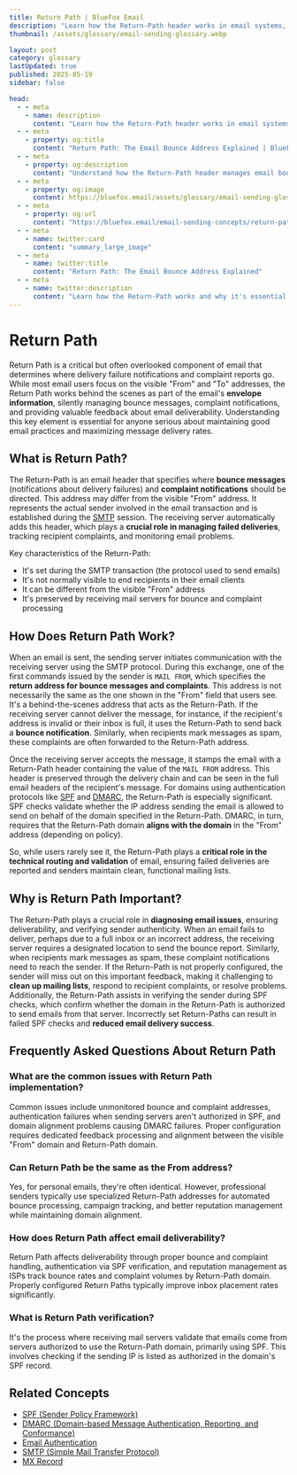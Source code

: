 ```yaml
---
title: Return Path | BlueFox Email
description: "Learn how the Return-Path header works in email systems, its role in bounce processing, and why it's crucial for deliverability and email campaign management."
thumbnail: /assets/glossary/email-sending-glossary.webp

layout: post
category: glossary
lastUpdated: true
published: 2025-05-19
sidebar: false

head:
  - - meta
    - name: description
      content: "Learn how the Return-Path header works in email systems, its role in bounce processing, and why it's crucial for deliverability and email campaign management."
  - - meta
    - property: og:title
      content: "Return Path: The Email Bounce Address Explained | BlueFox Email"
  - - meta
    - property: og:description
      content: "Understand how the Return-Path header manages email bounces and why it's essential for maintaining good sender reputation."
  - - meta
    - property: og:image
      content: https://bluefox.email/assets/glossary/email-sending-glossary.webp
  - - meta
    - property: og:url
      content: "https://bluefox.email/email-sending-concepts/return-path"
  - - meta
    - name: twitter:card
      content: "summary_large_image"
  - - meta
    - name: twitter:title
      content: "Return Path: The Email Bounce Address Explained"
  - - meta
    - name: twitter:description
      content: "Learn how the Return-Path works and why it's essential for managing bounces and maintaining email deliverability."
---
```


# Return Path

Return Path is a critical but often overlooked component of email that determines where delivery failure notifications and complaint reports go. While most email users focus on the visible "From" and "To" addresses, the Return Path works behind the scenes as part of the email's **envelope information**, silently managing bounce messages, complaint notifications, and providing valuable feedback about email deliverability. Understanding this key element is essential for anyone serious about maintaining good email practices and maximizing message delivery rates.

## What is Return Path?

The Return-Path is an email header that specifies where **bounce messages** (notifications about delivery failures) and **complaint notifications** should be directed. This address may differ from the visible "From" address. It represents the actual sender involved in the email transaction and is established during the [SMTP](/email-sending-concepts/smtp) session. The receiving server automatically adds this header, which plays a **crucial role in managing failed deliveries**, tracking recipient complaints, and monitoring email problems.

Key characteristics of the Return-Path:
- It's set during the SMTP transaction (the protocol used to send emails)
- It's not normally visible to end recipients in their email clients
- It can be different from the visible "From" address
- It's preserved by receiving mail servers for bounce and complaint processing

## How Does Return Path Work?

When an email is sent, the sending server initiates communication with the receiving server using the SMTP protocol. During this exchange, one of the first commands issued by the sender is `MAIL FROM`, which specifies the **return address for bounce messages and complaints**. This address is not necessarily the same as the one shown in the "From" field that users see. It's a behind-the-scenes address that acts as the Return-Path. If the receiving server cannot deliver the message, for instance, if the recipient's address is invalid or their inbox is full, it uses the Return-Path to send back a **bounce notification**. Similarly, when recipients mark messages as spam, these complaints are often forwarded to the Return-Path address.

Once the receiving server accepts the message, it stamps the email with a Return-Path header containing the value of the `MAIL FROM` address. This header is preserved through the delivery chain and can be seen in the full email headers of the recipient's message. For domains using authentication protocols like [SPF](/email-sending-concepts/spf) and [DMARC](/email-sending-concepts/dmarc), the Return-Path is especially significant. SPF checks validate whether the IP address sending the email is allowed to send on behalf of the domain specified in the Return-Path. DMARC, in turn, requires that the Return-Path domain **aligns with the domain** in the "From" address (depending on policy).

So, while users rarely see it, the Return-Path plays a **critical role in the technical routing and validation** of email, ensuring failed deliveries are reported and senders maintain clean, functional mailing lists.

## Why is Return Path Important?

The Return-Path plays a crucial role in **diagnosing email issues**, ensuring deliverability, and verifying sender authenticity. When an email fails to deliver, perhaps due to a full inbox or an incorrect address, the receiving server requires a designated location to send the bounce report. Similarly, when recipients mark messages as spam, these complaint notifications need to reach the sender. If the Return-Path is not properly configured, the sender will miss out on this important feedback, making it challenging to **clean up mailing lists**, respond to recipient complaints, or resolve problems. Additionally, the Return-Path assists in verifying the sender during SPF checks, which confirm whether the domain in the Return-Path is authorized to send emails from that server. Incorrectly set Return-Paths can result in failed SPF checks and **reduced email delivery success**.

## Frequently Asked Questions About Return Path

### What are the common issues with Return Path implementation?
Common issues include unmonitored bounce and complaint addresses, authentication failures when sending servers aren't authorized in SPF, and domain alignment problems causing DMARC failures. Proper configuration requires dedicated feedback processing and alignment between the visible "From" domain and Return-Path domain.

### Can Return Path be the same as the From address?
Yes, for personal emails, they're often identical. However, professional senders typically use specialized Return-Path addresses for automated bounce processing, campaign tracking, and better reputation management while maintaining domain alignment.

### How does Return Path affect email deliverability?
Return Path affects deliverability through proper bounce and complaint handling, authentication via SPF verification, and reputation management as ISPs track bounce rates and complaint volumes by Return-Path domain. Properly configured Return Paths typically improve inbox placement rates significantly.

### What is Return Path verification?
It's the process where receiving mail servers validate that emails come from servers authorized to use the Return-Path domain, primarily using SPF. This involves checking if the sending IP is listed as authorized in the domain's SPF record.


## Related Concepts

- [SPF (Sender Policy Framework)](/email-sending-concepts/spf)  
- [DMARC (Domain-based Message Authentication, Reporting, and Conformance)](/email-sending-concepts/dmarc)  
- [Email Authentication](/email-sending-concepts/email-authentication)  
- [SMTP (Simple Mail Transfer Protocol)](/email-sending-concepts/smtp)  
- [MX Record](/email-sending-concepts/mx-record)

<GlossaryCTA />
